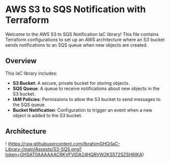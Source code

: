 # AWS S3 to SQS Notification with Terraform

Welcome to the AWS S3 to SQS Notification IaC library! This file contains Terraform configurations to set up an AWS architecture where an S3 bucket sends notifications to an SQS queue when new objects are created.

## Overview

This IaC library includes:

- **S3 Bucket**: A secure, private bucket for storing objects.
- **SQS Queue**: A queue to receive notifications about new objects in the S3 bucket.
- **IAM Policies**: Permissions to allow the S3 bucket to send messages to the SQS queue.
- **Bucket Notification**: Configuration to trigger an event when a new object is added to the S3 bucket.


## Architecture
! (https://raw.githubusercontent.com/IbrahimGHO/IaC-Library-/main/Assests/S3-SQS.png?token=GHSAT0AAAAAACRKVFVIDA24HQRVW2KS572SZSH6IKA)
